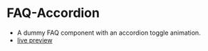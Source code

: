 # FAQ-Accordion
- A dummy FAQ component with an accordion toggle animation.
- [live preview](https://mahmoodelsaayed.github.io/FAQ-Accordion/) 
